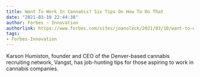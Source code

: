 ```yaml
---
title: Want To Work In Cannabis? Six Tips On How To Do That
date: "2021-03-10 22:44:38"
author: Forbes - Innovation
authorlink: https://www.forbes.com/sites/joanoleck/2021/03/10/want-to-work-in-cannabis-six-tips-on-how-to-do-that/
tags:
- Forbes-Innovation
---
```

Karson Humiston, founder and CEO of the Denver-based cannabis recruiting network, Vangst, has job-hunting tips for those aspiring to work in cannabis companies.